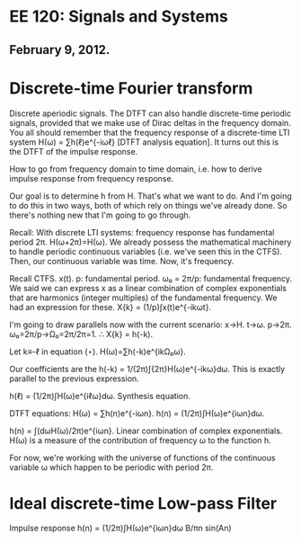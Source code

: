 EE 120: Signals and Systems
===========================
February 9, 2012.
-----------------

Discrete-time Fourier transform
===============================

Discrete aperiodic signals. The DTFT can also handle discrete-time periodic
signals, provided that we make use of Dirac deltas in the frequency
domain. You all should remember that the frequency response of a
discrete-time LTI system H(ω) = ∑h(ℓ)e^{-iωℓ} [DTFT analysis equation]. It
turns out this is the DTFT of the impulse response.

How to go from frequency domain to time domain, i.e. how to derive impulse
response from frequency response.

Our goal is to determine h from H. That's what we want to do. And I'm going
to do this in two ways, both of which rely on things we've already done. So
there's nothing new that I'm going to go through.

Recall: With discrete LTI systems: frequency response has fundamental
period 2π. H(ω+2π)=H(ω). We already possess the mathematical machinery to
handle periodic continuous variables (i.e. we've seen this in the
CTFS). Then, our continuous variable was time. Now, it's frequency.

Recall CTFS. x(t). p: fundamental period. ω₀ = 2π/p: fundamental
frequency. We said we can express x as a linear combination of complex
exponentials that are harmonics (integer multiples) of the fundamental
frequency. We had an expression for these. X{k} = (1/p)∫x(t)e^{-ikωt}.

I'm going to draw parallels now with the current scenario:
x→H. t→ω. p→2π. ω₀=2π/p→Ω₀=2π/2π=1. ∴ X{k} = h(-k).

Let k≡-ℓ in equation (⋆). H(ω)=∑h(-k)e^{ikΩ₀ω}.

Our coefficients are the h(-k) = 1/(2π)∫{2π}H(ω)e^{-ikω}dω. This is exactly
parallel to the previous expression.

h(ℓ) = (1/2π)∫H(ω)e^{iℓω}dω. Synthesis equation.

DTFT equations:
H(ω) = ∑h(n)e^{-iωn}.
h(n) = (1/2π)∫H(ω)e^{iωn}dω.

h(n) = ∫(dωH(ω)/2π)e^{iωn}. Linear combination of complex
exponentials. H(ω) is a measure of the contribution of frequency ω to the
function h.

For now, we're working with the universe of functions of the continuous
variable ω which happen to be periodic with period 2π.

Ideal discrete-time Low-pass Filter
===================================

Impulse response h(n) = (1/2π)∫H(ω)e^{iωn}dω
B/πn sin(An)
